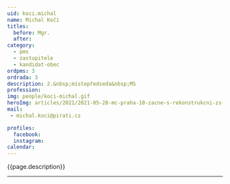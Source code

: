```yaml
---
uid: koci.michal
name: Michal Kočí
titles:
  before: Mgr.
  after:
category:
  - pms
  - zastupitele    
  - kandidat-obec 
ordpms: 3
ordrada: 3
description: 2.&nbsp;místopředseda&nbsp;MS
profession: 
img: people/koci-michal.gif
heroImg: articles/2021/2021-05-28-mc-praha-10-zacne-s-rekonstrukcni-zs-v-olsinach.jpg
mail:
 - michal.koci@pirati.cz

profiles:
  facebook: 
  instagram: 
calendar: 
---
```


{{page.description}}



---
